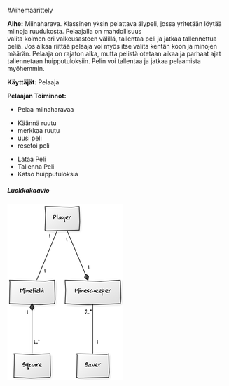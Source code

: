 #Aihemäärittely

**Aihe:** Miinaharava. Klassinen yksin pelattava älypeli, jossa yritetään löytää miinoja ruudukosta. Pelaajalla on mahdollisuus  
valita kolmen eri vaikeusasteen välillä, tallentaa peli ja jatkaa tallennettua peliä. Jos aikaa riittää pelaaja voi myös itse valita
kentän koon ja minojen määrän. Pelaaja on rajaton aika, mutta pelistä otetaan aikaa ja parhaat ajat tallennetaan huipputuloksiin. Pelin
voi tallentaa ja jatkaa pelaamista myöhemmin.

**Käyttäjät:** Pelaaja

**Pelaajan Toiminnot:**  
- Pelaa miinaharavaa
 * Käännä ruutu
 * merkkaa ruutu
 * uusi peli
 * resetoi peli
- Lataa Peli
- Tallenna Peli
- Katso huipputuloksia

##### Luokkakaavio
![Luokkakaavio](/dokumentointi/luokkakaavio.png)
